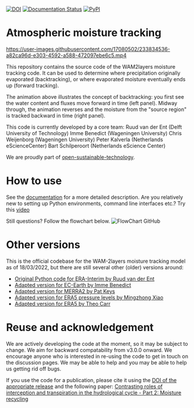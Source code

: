 [![DOI](https://zenodo.org/badge/471007521.svg)](https://zenodo.org/badge/latestdoi/471007521)
[![Documentation Status](https://readthedocs.org/projects/wam2layers/badge/?version=latest)](https://wam2layers.readthedocs.io/en/latest/?badge=latest)
[![PyPI](https://img.shields.io/pypi/v/wam2layers)](https://pypi.org/project/wam2layers/)

# Atmospheric moisture tracking

https://user-images.githubusercontent.com/17080502/233834536-a82ca96d-e303-4592-a588-472097ebe6c5.mp4

This repository contains the source code of the WAM2layers moisture tracking
code. It can be used to determine where
precipitation originally evaporated (backtracking), or where evaporated moisture
eventually ends up (forward tracking).

The animation above illustrates the concept of backtracking: you first see the water
content and fluxes move forward in time (left panel). Midway through, the animation
reverses and the moisture from the "source region" is tracked backward in time (right panel).


This code is currently developed by a core team:
Ruud van der Ent (Delft University of Technology)
Imme Benedict (Wageningen University)
Chris Weijenborg (Wageningen University)
Peter Kalverla (Netherlands eScienceCenter)
Bart Schilperoort (Netherlands eScience Center)

We are proudly part of [open-sustainable-technology](https://github.com/protontypes/open-sustainable-technology).

# How to use
See the [documentation](https://wam2layers.readthedocs.io/en/latest/) for a more detailed description.
Are you relatively new to setting up Python environments, command line interfaces etc.? Try this [video](https://youtu.be/QudlILlZnOg)

Still questions? Follow the flowchart below.
![FlowChart GitHub](https://github.com/WAM2layers/WAM2layers/assets/123247866/f5cbcf8f-a45f-4e73-b304-00956b4e2ee5)


# Other versions

This is the official codebase for the WAM-2layers moisture tracking model as of
18/03/2022, but there are still several other (older) versions around:

- [Original Python code for ERA-Interim by Ruud van der Ent](https://github.com/ruudvdent/WAM2layersPython)
- [Adapted version for EC-Earth by Imme Benedict](https://github.com/Imme1992/moisture_tracking_mississippi)
- [Adapted version for MERRA2 by Pat Keys](https://github.com/pkeys/WAM2layersPythonMerra2)
- [Adapted version for ERA5 pressure levels by Mingzhong Xiao](https://zenodo.org/record/4796962#.Y25d1-TMIVA)
- [Adapted version for ERA5 by Theo Carr](https://github.com/ktcarr/WAM2layers_ERA5)

# Reuse and acknowledgement

We are actively developing the code at the moment, so it may be subject to
change. We aim for backward compatability from v3.0.0 onward. We encourage anyone who is interested in re-using the code to get in
touch on the discussion pages. We may be able to help and you may be able to help us getting rid off bugs.

If you use the code for a publication, please cite it using the [DOI of the
appropriate release](https://doi.org/10.5281/zenodo.7010594) and the
following paper:
[Contrasting roles of interception and transpiration in the
hydrological cycle - Part 2: Moisture
recycling](https://doi.org/10.5194/esd-5-471-2014)
